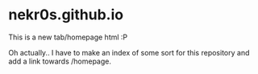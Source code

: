 # nekr0s.github.io
This is a new tab/homepage html :P 

Oh actually.. I have to make an index of some sort for this repository and add a link towards /homepage.
